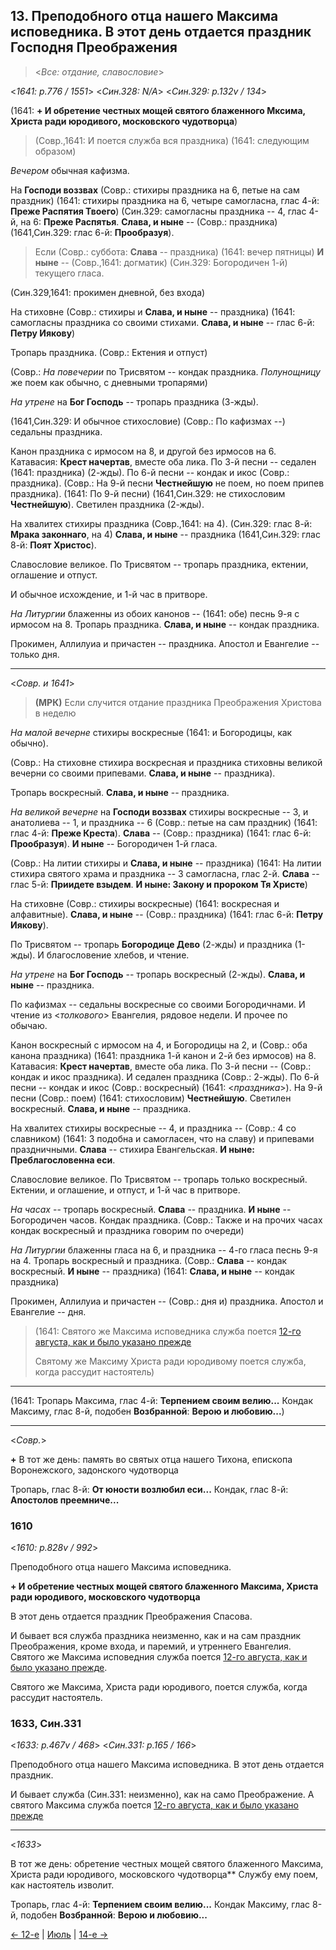 ## 13. Преподобного отца нашего Максима исповедника. В этот день отдается праздник Господня Преображения

> <*Все: отдание, славословие*>

<*1641: p.776 / 1551*>
<*Син.328: N/A*>
<*Син.329: p.132v / 134*>

(1641: **+ И обретение честных мощей святого блаженного Мксима, Христа ради юродивого, московского чудотворца**)

> (Совр.,1641: И поется служба вся праздника) (1641: следующим образом)

*Вечером* обычная кафизма. 

На **Господи воззвах** 
(Совр.: стихиры праздника на 6, петые на сам праздник)
(1641: стихиры праздника на 6, четыре самогласна, глас 4-й: **Преже Распятия Твоего**)
(Син.329: самогласны праздника -- 4, глас 4-й, на 6: **Преже Распятья**.
**Слава, и ныне** -- (Совр.: праздника) (1641,Син.329: глас 6-й: **Прообразуя**).

> Если (Совр.: суббота: **Слава** -- праздника) 
> (1641: вечер пятницы) **И ныне** -- (Совр.,1641: догматик) (Син.329: Богородичен 1-й) 
> текущего гласа.

(Син.329,1641: прокимен дневной, без входа)

На стиховне
(Совр.: стихиры и **Слава, и ныне** -- праздника)
(1641: самогласны праздника со своими стихами. **Слава, и ныне** -- глас 6-й: **Петру Иякову**)

Тропарь праздника. (Совр.: Ектения и отпуст)

(Совр.: *На повечерии* по Трисвятом -- кондак праздника.
*Полунощницу* же поем как обычно, с дневными тропарями)

*На утрене* на **Бог Господь** -- тропарь праздника (3-жды). 

(1641,Син.329: И обычное стихословие) (Совр.: По кафизмах --) седальны праздника.

Канон праздника с ирмосом на 8, и другой без ирмосов на 6. 
Катавасия: **Крест начертав**, вместе оба лика.
По 3-й песни -- седален (1641: праздника) (2-жды). 
По 6-й песни -- кондак и икос (Совр.: праздника). 
(Совр.: На 9-й песни **Честнейшую** не поем, но поем припев праздника). 
(1641: По 9-й песни) (1641,Син.329: не стихословим **Честнейшую**). 
Светилен праздника (2-жды).

На хвалитех стихиры праздника (Совр.,1641: на 4).
(Син.329: глас 8-й: **Мрака законнаго**, на 4)
**Слава, и ныне** -- праздника
(1641,Син.329: глас 8-й: **Поят Христос**). 

Славословие великое. По Трисвятом -- тропарь праздника, ектении, оглашение и отпуст. 

И обычное исхождение, и 1-й час в притворе.

*На Литургии* блаженны из обоих канонов -- (1641: обе) песнь 9-я с ирмосом на 8. 
Тропарь праздника. **Слава, и ныне** -- кондак праздника. 

Прокимен, Аллилуиа и причастен -- праздника. Апостол и Евангелие -- только дня. 

---

<*Совр. и 1641*>

> **(МРК)** Если случится отдание праздника Преображения Христова в неделю  

*На малой вечерне* стихиры воскресные (1641: и Богородицы, как обычно). 

(Совр.: На стиховне стихира воскресная и праздника стиховны великой вечерни со своими припевами.
**Слава, и ныне** -- праздника). 

Тропарь воскресный. **Слава, и ныне** -- праздника. 

*На великой вечерне* на **Господи воззвах** стихиры воскресные -- 3, и анатолиева -- 1, 
и праздника -- 6 (Совр.: петые на сам праздник) (1641: глас 4-й: **Преже Креста**). 
**Слава** -- (Совр.: праздника) (1641: глас 6-й: **Прообразуя**). 
**И ныне** -- Богородичен 1-й гласа. 

(Совр.: На литии стихиры и **Слава, и ныне** -- праздника)
(1641: На литии стихира святого храма и праздника -- 3 самогласна, глас 2-й.
**Слава** -- глас 5-й: **Приидете взыдем**. **И ныне: Закону и пророком Тя Христе**)

На стиховне (Совр.: стихиры воскресные) (1641: воскресная и алфавитные). 
**Слава, и ныне** -- (Совр.: праздника) (1641: глас 6-й: **Петру Иякову**).

По Трисвятом -- тропарь **Богородице Дево** (2-жды) и праздника (1-жды). 
И благословение хлебов, и чтение. 

*На утрене* на **Бог Господь** -- тропарь воскресный (2-жды). 
**Слава, и ныне** -- праздника.

По кафизмах -- седальны воскресные со своими Богородичнами. 
И чтение из <*толкового*> Евангелия, рядовое недели. И прочее по обычаю. 

Канон воскресный с ирмосом на 4, и Богородицы на 2, 
и (Совр.: оба канона праздника) (1641: праздника 1-й канон и 2-й без ирмосов) на 8. 
Катавасия: **Крест начертав**, вместе оба лика. 
По 3-й песни -- (Совр.: кондак и икос праздника). И седален праздника (Совр.: 2-жды). 
По 6-й песни -- кондак и икос (Совр.: воскресный) (1641: <*праздника*>). 
На 9-й песни (Совр.: поем) (1641: стихословим) **Честнейшую**. 
Светилен воскресный. **Слава, и ныне** -- праздника. 

На хвалитех стихиры воскресные -- 4, 
и праздника -- (Совр.: 4 со славником) (1641: 3 подобна и самогласен, что на славу) 
и припевами праздничными. 
**Слава** -- стихира Евангельская. **И ныне: Преблагословенна еси**. 

Славословие великое. По Трисвятом -- тропарь только воскресный. 
Ектении, и оглашение, и отпуст, и 1-й час в притворе. 

*На часах* -- тропарь воскресный. **Слава** -- праздника. **И ныне** -- Богородичен часов. 
Кондак праздника.
(Совр.: Также и на прочих часах кондак воскресный и праздника говорим по очереди)

*На Литургии* блаженны гласа на 6, и праздника -- 4-го гласа песнь 9-я на 4. 
Тропарь воскресный и праздника.
(Совр.: **Слава** -- кондак воскресный. **И ныне** -- праздника)
(1641: **Слава, и ныне** -- кондак праздника)

Прокимен, Аллилуиа и причастен -- (Совр.: дня и) праздника. 
Апостол и Евангелие -- дня. 

> (1641: Святого же Максима исповедника служба поется 
> [12-го августа, как и было указано прежде](08_12_SAB.ru.md)
>  
> Святому же Максиму Христа ради юродивому поется служба, когда рассудит настоятель)

---

(1641: Тропарь Максима, глас 4-й: **Терпением своим велию...**
Кондак Максиму, глас 8-й, подобен **Возбранной**: **Верою и любовию...**)

---

<*Совр.*>

**+** В тот же день: память во святых отца нашего Тихона, епископа Воронежского, задонского чудотворца

Тропарь, глас 8-й: **От юности возлюбил еси...**
Кондак, глас 8-й: **Апостолов преемниче...**

### 1610

<*1610: p.828v / 992*>

Преподобного отца нашего Максима исповедника. 

**+ И обретение честных мощей святого блаженного Максима, Христа ради юродивого, московского чудотворца**

В этот день отдается праздник Преображения Спасова. 

И бывает вся служба праздника неизменно, как и на сам праздник Преображения, кроме 
входа, и паремий, и утреннего Евангелия. Святого же Максима исповедния служба поется 
[12-го августа, как и было указано прежде](08_12_SAB.ru.md). 

Святого же Максима, Христа ради юродивого, поется служба, когда рассудит настоятель. 

### 1633, Син.331

<*1633: p.467v / 468*>
<*Син.331: p.165 / 166*>

Преподобного отца нашего Максима исповедника. В этот день отдается праздник.

И бывает служба (Син.331: неизменно), как на само Преображение. 
А святого Максима служба поется [12-го августа, как и было указано прежде](08_12_SAB.ru.md)

---

<*1633*>

В тот же день: обретение честных мощей святого блаженного Максима, Христа ради юродивого, московского чудотворца**
Службу ему поем, как настоятель изволит.

Тропарь, глас 4-й: **Терпением своим велию...**
Кондак Максиму, глас 8-й, подобен **Возбранной**: **Верою и любовию...**

[← 12-е](08_12_SAB.ru.md) | [Июль](README.md#13-й) | [14-е →](08_14_SAB.ru.md)
